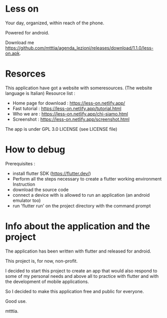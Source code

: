 # Less on

Your day, organized, within reach of the phone.

Powered for android.

Download me https://github.com/mtttia/agenda_lezioni/releases/download/1.1.0/less-on.apk.

# Resorces

This application have got a website with someresources.
(The website language is Italian)
Resource list :
  - Home page for download : https://less-on.netlify.app/     
  - Fast tutorial : https://less-on.netlify.app/tutorial.html 
  - Who we are : https://less-on.netlify.app/chi-siamo.html   
  - Screenshot : https://less-on.netlify.app/screenshot.html  

The app is under GPL 3.0 LICENSE (see LICENSE file)

# How to debug

Prerequisites :
  - install flutter SDK (https://flutter.dev/)
  - Perform all the steps necessary to create a flutter working environment
Instruction
  - download the source code
  - connect a device with is allowed to run an application (an android emulator too)
  - run 'flutter run' on the project directory with the command prompt

# Info about the application and the project

The application has been written with flutter and released for android.

This project is, for now, non-profit.

I decided to start this project to create an app that would also respond to some of my personal needs and above all to practice with flutter and with the development of mobile applications.

So I decided to make this application free and public for everyone. 

Good use.

mtttia.
